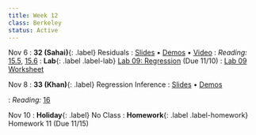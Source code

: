 ```yaml
---
title: Week 12
class: Berkeley
status: Active
---
```


Nov 6
: **32 (Sahai)**{: .label} Residuals
  : [Slides](https://docs.google.com/presentation/d/1kSMQNBNTe3qZRI9cXM8BLB4Wmiu-NMiPjvZulWILABM/edit?usp=sharing) &#8226; [Demos](https://data8.datahub.berkeley.edu/hub/user-redirect/git-pull?repo=https%3A%2F%2Fgithub.com%2Fdata-8%2Fmaterials-fa23&urlpath=tree%2Fmaterials-fa23%2Flec%2Flec32%2Flec32.ipynb&branch=main) &#8226; [Video](https://bcourses.berkeley.edu/courses/1528314/external_tools/78985) 
: *Reading:* [15.5](https://inferentialthinking.com/chapters/15/5/Visual_Diagnostics.html), [15.6](https://inferentialthinking.com/chapters/15/6/Numerical_Diagnostics.html)
: **Lab**{: .label .label-lab} [Lab 09: Regression](https://data8.datahub.berkeley.edu/hub/user-redirect/git-pull?repo=https%3A%2F%2Fgithub.com%2Fdata-8%2Fmaterials-fa23&urlpath=tree%2Fmaterials-fa23%2Flab%2Flab09%2Flab09.ipynb) (Due 11/10)
  : [Lab 09 Worksheet](https://drive.google.com/file/d/1cdjaQGwsj_6YLuO0fG8qAWp6HhP5-pSe/view?usp=drive_link)

Nov 8
: **33 (Khan)**{: .label} Regression Inference
  : [Slides](https://docs.google.com/presentation/d/1N2QU1xIzNsYIoOlZBCauJfJYUgW8b72pSdS7zz10NqE/edit#slide=id.gfcfc2a5c5f_1_0) &#8226; [Demos](https://data8.datahub.berkeley.edu/hub/user-redirect/git-pull?repo=https%3A%2F%2Fgithub.com%2Fdata-8%2Fmaterials-fa23&urlpath=tree%2Fmaterials-fa23%2Flec%2Flec33%2Flec33.ipynb&branch=main)
   <!-- &#8226; [Video](https://bcourses.berkeley.edu/courses/1528314/external_tools/78985) -->
: *Reading:* [16](https://inferentialthinking.com/chapters/16/Inference_for_Regression.html)

Nov 10
: **Holiday**{: .label} No Class
: **Homework**{: .label .label-homework} Homework 11 (Due 11/15)
